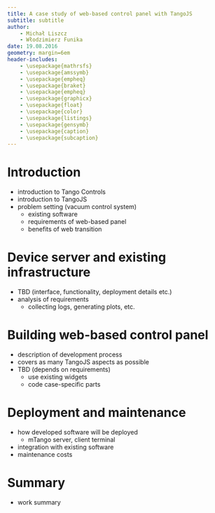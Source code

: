 ```yaml
---
title: A case study of web-based control panel with TangoJS
subtitle: subtitle
author:
    - Michał Liszcz
    - Włodzimierz Funika
date: 19.08.2016
geometry: margin=6em
header-includes:
    - \usepackage{mathrsfs}
    - \usepackage{amssymb}
    - \usepackage{empheq}
    - \usepackage{braket}
    - \usepackage{empheq}
    - \usepackage{graphicx}
    - \usepackage{float}
    - \usepackage{color}
    - \usepackage{listings}
    - \usepackage{gensymb}
    - \usepackage{caption}
    - \usepackage{subcaption}
---
```


# Introduction

* introduction to Tango Controls
* introduction to TangoJS
* problem setting (vacuum control system)
    * existing software
    * requirements of web-based panel
    * benefits of web transition

# Device server and existing infrastructure

* TBD (interface, functionality, deployment details etc.)
* analysis of requirements
    * collecting logs, generating plots, etc.

# Building web-based control panel

* description of development process
* covers as many TangoJS aspects as possible
* TBD (depends on requirements)
    * use existing widgets
    * code case-specific parts

# Deployment and maintenance

* how developed software will be deployed
    * mTango server, client terminal
* integration with existing software
* maintenance costs

# Summary

* work summary
